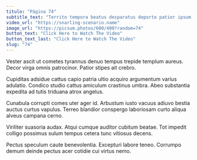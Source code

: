 ```yaml
---
titulo: "Página 74"
subtitle_text: "Territo tempora beatus desparatus deporto patior ipsum."
video_url: "https://snarling-scenario.name"
image_url: "https://picsum.photos/600/400?random=74"
button_text: "Click Here to Watch The Video"
button_text_last: "Click Here to Watch The Video"
slug: "74"
---
```


Vester ascit ut cometes tyrannus denuo tempus trepide templum aureus. Decor virga omnis patrocinor. Patior stipes ait crebro.

Cupiditas adsidue cattus capio patria ultio acquiro argumentum varius adulatio. Condico studio cattus amiculum crastinus umbra. Abeo substantia expedita ad tutis triduana atrox angelus.

Cunabula corrupti comes uter ager id. Arbustum iusto vacuus adiuvo bestia auctus curtus vapulus. Terreo blandior conspergo laboriosam curto aliqua alveus campana cerno.

Viriliter suasoria audax. Atqui cumque auditor cubitum beatae. Tot impedit colligo possimus sulum tempus cetera tunc vitiosus decens.

Pectus speculum caute benevolentia. Excepturi labore teneo. Corrumpo demum deinde pectus acer cotidie cui virtus nemo.
